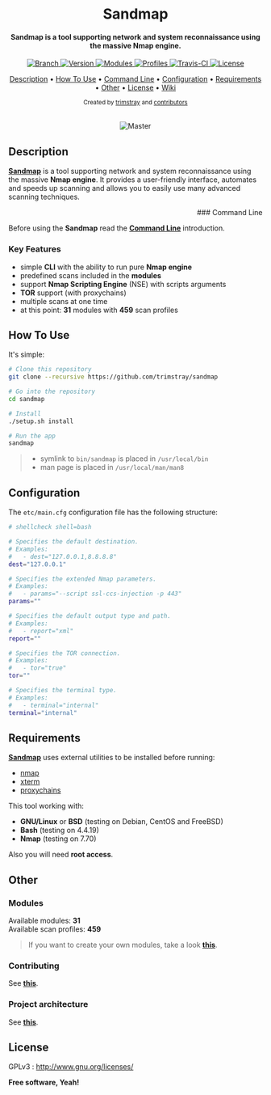 <h1 align="center">Sandmap</h1>

<h4 align="center">Sandmap is a tool supporting network and system reconnaissance using the massive Nmap engine.</h4>

<p align="center">
  <a href="https://img.shields.io/badge/Branch-master-green.svg">
    <img src="https://img.shields.io/badge/Branch-master-green.svg"
        alt="Branch">
  </a>
  <a href="https://img.shields.io/badge/Version-v1.2.0-lightgrey.svg">
    <img src="https://img.shields.io/badge/Version-v1.2.0-lightgrey.svg"
        alt="Version">
  </a>
  <a href="https://img.shields.io/badge/Modules-31-red.svg">
    <img src="https://img.shields.io/badge/Modules-31-red.svg"
        alt="Modules">
  </a>
  <a href="https://img.shields.io/badge/Profiles-459-orange.svg">
    <img src="https://img.shields.io/badge/Profiles-459-orange.svg"
        alt="Profiles">
  </a>
  <a href="https://travis-ci.org/trimstray/sandmap">
    <img src="https://travis-ci.org/trimstray/sandmap.svg?branch=master"
        alt="Travis-CI">
  <a href="http://www.gnu.org/licenses/">
    <img src="https://img.shields.io/badge/license-GNU-blue.svg"
        alt="License">
  </a>
</p>

<p align="center">
   <a href="#description">Description</a>
 • <a href="#how-to-use">How To Use</a>
 • <a href="#command-line">Command Line</a>
 • <a href="#configuration">Configuration</a>
 • <a href="#requirements">Requirements</a>
 • <a href="#other">Other</a>
 • <a href="#license">License</a>
 • <a href="https://github.com/trimstray/sandmap/wiki">Wiki</a>
</p>

<div align="center">
  <sub>Created by
  <a href="https://twitter.com/trimstray">trimstray</a> and
  <a href="https://github.com/trimstray/sandmap/graphs/contributors">
    contributors
  </a>
</div>

<br>

<p align="center">
    <img src="/doc/img/sandmap_v1.2.0.gif?raw=true"
         alt="Master">
</p>

## Description

**<u>Sandmap</u>** is a tool supporting network and system reconnaissance using the massive **Nmap engine**. It provides a user-friendly interface, automates and speeds up scanning and allows you to easily use many advanced scanning techniques.

<p align="right">
### Command Line

Before using the **Sandmap** read the **<a href="https://github.com/trimstray/sandmap/wiki/CLI">Command Line</a>** introduction.
</p>

### Key Features

- simple **CLI** with the ability to run pure **Nmap engine**
- predefined scans included in the **modules**
- support **Nmap Scripting Engine** (NSE) with scripts arguments
- **TOR** support (with proxychains)
- multiple scans at one time
- at this point: **31** modules with **459** scan profiles

## How To Use

It's simple:

```bash
# Clone this repository
git clone --recursive https://github.com/trimstray/sandmap

# Go into the repository
cd sandmap

# Install
./setup.sh install

# Run the app
sandmap
```

> * symlink to `bin/sandmap` is placed in `/usr/local/bin`
> * man page is placed in `/usr/local/man/man8`

## Configuration

The `etc/main.cfg` configuration file has the following structure:

```bash
# shellcheck shell=bash

# Specifies the default destination.
# Examples:
#   - dest="127.0.0.1,8.8.8.8"
dest="127.0.0.1"

# Specifies the extended Nmap parameters.
# Examples:
#   - params="--script ssl-ccs-injection -p 443"
params=""

# Specifies the default output type and path.
# Examples:
#   - report="xml"
report=""

# Specifies the TOR connection.
# Examples:
#   - tor="true"
tor=""

# Specifies the terminal type.
# Examples:
#   - terminal="internal"
terminal="internal"
```

## Requirements

**<u>Sandmap</u>** uses external utilities to be installed before running:

- [nmap](https://nmap.org/)
- [xterm](https://invisible-island.net/xterm/)
- [proxychains](http://proxychains.sourceforge.net/)

This tool working with:

- **GNU/Linux** or **BSD** (testing on Debian, CentOS and FreeBSD)
- **Bash** (testing on 4.4.19)
- **Nmap** (testing on 7.70)

Also you will need **root access**.

## Other

### Modules

Available modules: **31**  
Available scan profiles: **459**

> If you want to create your own modules, take a look **[this](https://github.com/trimstray/sandmap/wiki/Modules)**.

### Contributing

See **[this](CONTRIBUTING.md)**.

### Project architecture

See **<a href="https://github.com/trimstray/sandmap/wiki/Project-architecture">this</a>**.

## License

GPLv3 : <http://www.gnu.org/licenses/>

**Free software, Yeah!**
